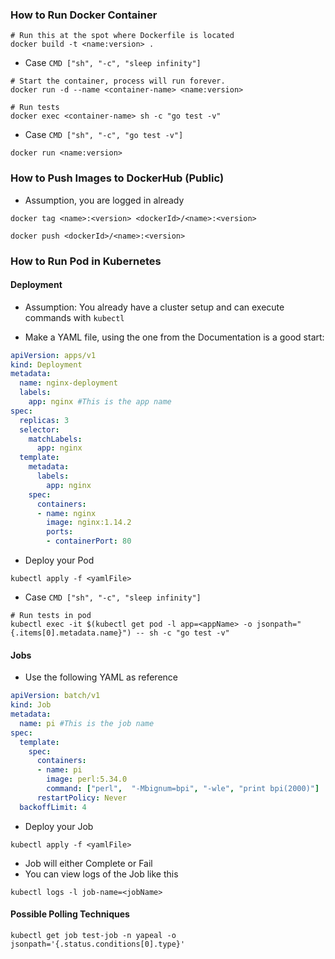 ### How to Run Docker Container 
```shell
# Run this at the spot where Dockerfile is located
docker build -t <name:version> . 
```

* Case `CMD ["sh", "-c", "sleep infinity"]`
```shell
# Start the container, process will run forever.
docker run -d --name <container-name> <name:version>

# Run tests
docker exec <container-name> sh -c "go test -v"
```

* Case `CMD ["sh", "-c", "go test -v"]`
```shell
docker run <name:version>
```


### How to Push Images to DockerHub (Public)
* Assumption, you are logged in already
```shell
docker tag <name>:<version> <dockerId>/<name>:<version>

docker push <dockerId>/<name>:<version>
```

### How to Run Pod in Kubernetes
#### Deployment
* Assumption: You already have a cluster setup and can execute commands with `kubectl`

* Make a YAML file, using the one from the Documentation is a good start:
```yaml
apiVersion: apps/v1
kind: Deployment
metadata:
  name: nginx-deployment
  labels:
    app: nginx #This is the app name
spec:
  replicas: 3
  selector:
    matchLabels:
      app: nginx
  template:
    metadata:
      labels:
        app: nginx
    spec:
      containers:
      - name: nginx
        image: nginx:1.14.2
        ports:
        - containerPort: 80
```

* Deploy your Pod
```shell
kubectl apply -f <yamlFile>
```

* Case `CMD ["sh", "-c", "sleep infinity"]`
```shell
# Run tests in pod
kubectl exec -it $(kubectl get pod -l app=<appName> -o jsonpath="{.items[0].metadata.name}") -- sh -c "go test -v"
```

#### Jobs
* Use the following YAML as reference
```yaml
apiVersion: batch/v1
kind: Job
metadata:
  name: pi #This is the job name
spec:
  template:
    spec:
      containers:
      - name: pi
        image: perl:5.34.0
        command: ["perl",  "-Mbignum=bpi", "-wle", "print bpi(2000)"]
      restartPolicy: Never
  backoffLimit: 4
```

* Deploy your Job
```shell
kubectl apply -f <yamlFile>
```
* Job will either Complete or Fail
* You can view logs of the Job like this

```shell
kubectl logs -l job-name=<jobName>
```


#### Possible Polling Techniques

```shell
kubectl get job test-job -n yapeal -o jsonpath='{.status.conditions[0].type}'
```
